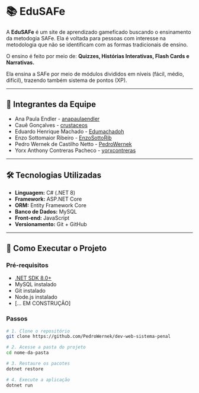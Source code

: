# 📚 EduSAFe

A **EduSAFe** é um site de aprendizado gameficado buscando o ensinamento da metodogia SAFe. Ela é voltada para pessoas com interesse na metodologia que não se identificam com as formas tradicionais de ensino.

O ensino é feito por meio de: **Quizzes, Histórias Interativas, Flash Cards e Narrativas.**

Ela ensina a SAFe por meio de módulos divididos em níveis (fácil, médio, difícil), trazendo também sistema de pontos (XP).

---

## 👥 Integrantes da Equipe

- Ana Paula Endler - [anapaulaendler](https://github.com/anapaulaendler)
- Cauê Gonçalves - [crustaceos](https://github.com/crustaceos)
- Eduardo Henrique Machado - [Edumachadoh](https://github.com/Edumachadoh)
- Enzo Sottomaior Ribeiro - [EnzoSottoRib](https://github.com/EnzoSottoRib)
- Pedro Wernek de Castilho Netto - [PedroWernek](https://github.com/PedroWernek)
- Yorx Anthony Contreras Pacheco - [yorxcontreras](https://github.com/yorxcontreras)

---

## 🛠️ Tecnologias Utilizadas

- **Linguagem:** C# (.NET 8)
- **Framework:** ASP.NET Core
- **ORM:** Entity Framework Core
- **Banco de Dados:** MySQL
- **Front-end:** JavaScript
- **Versionamento:** Git + GitHub

---

## 🚀 Como Executar o Projeto

### Pré-requisitos

- [.NET SDK 8.0+](https://dotnet.microsoft.com/en-us/download)
- MySQL instalado
- Git instalado
- Node.js instalado
- [... EM CONSTRUÇÃO]

### Passos

```bash
# 1. Clone o repositório
git clone https://github.com/PedroWernek/dev-web-sistema-penal

# 2. Acesse a pasta do projeto
cd nome-da-pasta

# 3. Restaure os pacotes
dotnet restore

# 4. Execute a aplicação
dotnet run
